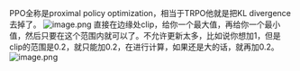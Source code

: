 PPO全称是proximal policy optimization，相当于TRPO他就是把KL divergence去掉了。
![image.png](https://cdn.jsdelivr.net/gh/Bluestone-work/image/image/20241015112131.png)
直接在边缘处clip，给你一个最大值，再给你一个最小值，然后只要在这个范围内就可以了。不允许更新太多，比如说你想加1，但是clip的范围是0.2，就只能加0.2，在进行计算，如果还是大的话，就再加0.2。
![image.png](https://cdn.jsdelivr.net/gh/Bluestone-work/image/image/20241015112518.png)
